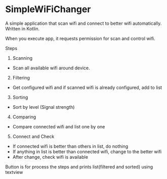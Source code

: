 # SimpleWiFiChanger
A simple application that scan wifi and connect to better wifi automatically.
Written in Kotlin.

When you execute app, it requests permission for scan and control wifi.

Steps
1. Scanning
  - Scan all available wifi around device.
2. Filtering
  - Get configured wifi and if scanned wifi is already configured, add to list
3. Sorting
  - Sort by level (Signal strength)
4. Comparing
  - Compare connected wifi and list one by one
5. Connect and Check
  - If connected wifi is better than others in list, do nothing
  - If anything in list is better than connected wifi, change to the better wifi
  - After change, check wifi is available

Button is for process the steps and prints list(filtered and sorted) using textview
